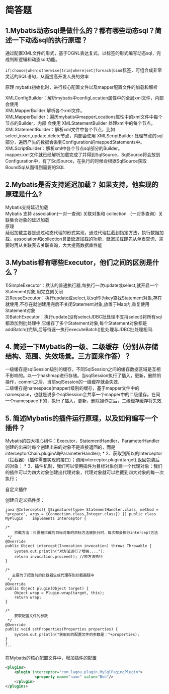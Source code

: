 # 简答题

## 1.Mybatis动态sql是做什么的？都有哪些动态sql？简述一下动态sql的执行原理？
通过配置XML文件的形式，基于OGNL表达复式，以标签的形式编写动态sql，完成判断逻辑和动态sql功能。

`if|choose|when|otherwise|trim|where|set|foreach|bind`标签，可组合成非常灵活的SQL语句，从而提高开发人员的效率

原理
mybatis初始化时，进行核心配置文件以及mapper配置文件的加载和解析

XMLConfigBuilder：解析mybatis中configLocation属性中的全局xml文件，内部会使用 <br>
XMLMapperBuilder 解析各个xml文件。<br>
XMLMapperBuilder：遍历mybatis中mapperLocations属性中的xml文件中每个节点的Builder，内部          会使用 XMLStatementBuilder 处理xml中的每个节点。<br>
XMLStatementBuilder：解析xml文件中各个节点，比如select,insert,update,delete节点，内部会使用 XMLScriptBuilder 处理节点的sql部分，遍历产生的数据会丢到Configuration的mappedStatements中。<br>
XMLScriptBuilder：解析xml中各个节点sql部分的Builder。<br>
mapper.xml文件就已经解析加载完成了并得到SqlSource，SqlSource将会放到Configuration中，有了SqlSource，在执行的时候会根据SqlSource获取BoundSql从而得到需要的SQL<br>

## 2.Mybatis是否支持延迟加载？ 如果支持，他实现的原理是什么?
Mybatis支持延迟加载<br>
Mybatis 支持 association(一对一查询) 关联对象和 collection （一对多查询）关联集合对象的延迟加载<br>
原理<br>
延迟加载主要是通过动态代理的形式实现，通过代理拦截到指定方法，执行数据加载。association和collection具备延迟加载的功能，延迟加载即先从单表查询、需要时再从关联表去关联查询，大大提高数据库性能
## 3.Mybatis都有哪些Executor，他们之间的区别是什么？
1)SimpleExecutor：默认的普通执行器,每执行一次update或select,就开启一个Statement对象,用完立刻关闭<br>
2)ReuseExecutor：执行update或select,以sql作为key查找Statement对象,存在就使用,不存在就创建用完后不关闭Statement对象,放置于Map内,重复使用Statement对象<br>
3)BatchExecutor：执行update(没有selectJDBC批处理不支持select)将所有sql都添加到批处理中,它缓存了多个Statement对象,每个Statement对象都是addBatch()完毕,后等待逐一执行executeBatch()批处理与JDBC批处理相同.<br>
## 4. 简述一下Mybatis的一级、二级缓存（分别从存储结构、范围、失效场景。三方面来作答）？
一级缓存是sqlSession级别的缓存，不同SqlSession之间的缓存数据区域是互相不影响的。以一个hashmap进行存储。当sqlSession执行了插入，更新，删除的操作，commit之后，当前sqlSession的一级缓存就会失效.<br>
二级缓存是namespace(mapper)级别的缓存，基于mapper文件中的namespace，也就是说多个sqlSession会共享一个mapper中的二级缓存。在同一个namespace下的，执行了插入，更新，删除操作之后，二级缓存缓存将失效.
## 5. 简述Mybatis的插件运行原理，以及如何编写一个插件？
Mybatis的四大核心组件：Executor，StatementHandler，ParameterHandler
创建的出来时每个创建出来的对象不是直接返回的，而是interceptorChain.pluginAll(̵ParameterHandler); * 2、获取到所以的Interceptor（拦截器）（插件需要实现的接口）；调用interceptor.plugin(target),返回包装后的对象； * 3、插件机制，我们可以使用插件为目标对象创建一个代理对象；我们的插件可以为四大对象创建出代理对象，代理对象就可以拦截到四大对象的每一次执行；

自定义插件

创建自定义插件类： 
	
	
	java @Intercepts({ @Signature(type= StatementHandler.class, method = 	"prepare", args = {Connection.class,Integer.class}) }) public class MyPlugin 	implements Interceptor {
	
	/*
	    拦截方法：只要被拦截的目标对象的目标方法被执行时，每次都会执行intercept方法
	 */
	@Override
	public Object intercept(Invocation invocation) throws Throwable {
	    System.out.println("对方法进行了增强....");
	    return invocation.proceed(); //原方法执行
	}
	
	/*
	   主要为了把当前的拦截器生成代理存到拦截器链中
	 */
	@Override
	public Object plugin(Object target) {
	    Object wrap = Plugin.wrap(target, this);
	    return wrap;
	}
	
	/*
	    获取配置文件的参数
	 */
	@Override
	public void setProperties(Properties properties) {
	    System.out.println("获取到的配置文件的参数是："+properties);
	}
	} 
	```

在Mybatis的核心配置文件中，增加插件的配置

   ```xml
   <plugins>
       <plugin interceptor="com.lagou.plugin.MySqlPagingPlugin">
        		<property name="name" value="Bob"/>
       </plugin>
   </plugins>
   ```

